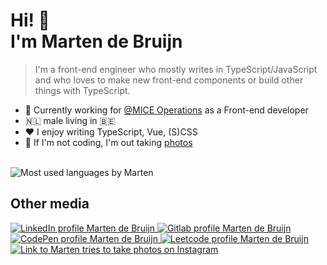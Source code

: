 # Hi! 👋<br>I'm Marten de Bruijn

> I'm a front-end engineer who mostly writes in TypeScript/JavaScript and who loves to make new front-end components or build other things with TypeScript.

- 🏢 Currently working for [@MICE Operations](https://www.miceoperations.com/) as a Front-end developer
- 🇳🇱 male living in 🇧🇪
- ❤️ I enjoy writing TypeScript, Vue, (S)CSS
- 📸 If I'm not coding, I'm out taking [photos](https://instagram.com/martentriestotakephotos)

<br>

<picture>
  <source
    srcset="https://github-readme-stats.vercel.app/api/top-langs/?username=martendebruijn&layout=compact&theme=highcontrast"
    media="(prefers-contrast: more)"
  />
  <source
    srcset="https://github-readme-stats.vercel.app/api/top-langs/?username=martendebruijn&layout=compact&theme=solarized-dark"
    media="(prefers-color-scheme: dark)"
  />
  <source
    srcset="https://github-readme-stats.vercel.app/api/top-langs/?username=martendebruijn&layout=compact&theme=solarized-light"
    media="(prefers-color-scheme: light), (prefers-color-scheme: no-preference)"
  />
  <img src="https://github-readme-stats.vercel.app/api/top-langs/?username=martendebruijn&layout=compact&theme=solarized-light" alt="Most used languages by Marten"/>
</picture>

<br>

## Other media

<a href="https://www.linkedin.com/in/martendebruijn/" title="LinkedIn">
  <img src="https://img.shields.io/badge/martendebruijn-0077B5?style=for-the-badge&logo=linkedin&logoColor=white&style=social" alt="LinkedIn profile Marten de Bruijn"/>
</a>
<a href="https://gitlab.com/martendebruijn/" title="GitLab">
  <img src="https://img.shields.io/badge/martendebruijn-330F63?style=for-the-badge&logo=gitlab&logoColor=white&style=social" alt="Gitlab profile Marten de Bruijn"/>
</a>
<a href="https://codepen.io/martendebruijn" title="Codepen">
  <img src="https://img.shields.io/badge/martendebruijn-000000?style=for-the-badge&logo=codepen&logoColor=white&style=social" alt="CodePen profile Marten de Bruijn"/>
</a>
<a href="https://leetcode.com/martendebruijn/" title="Leetcode">
  <img src="https://img.shields.io/badge/-martendebruijn-FFA116?style=for-the-badge&logo=LeetCode&logoColor=black&style=social" alt="Leetcode profile Marten de Bruijn"/>
</a>
<a href="https://instagram.com/martentriestotakephotos" title="@martentriestotakephotos">
  <img src="https://img.shields.io/badge/@martentriestotakephotos-E4405F?style=for-the-badge&logo=instagram&logoColor=white&style=social" alt="Link to Marten tries to take photos on Instagram"/>
</a>
